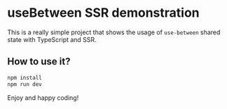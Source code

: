# useBetween SSR demonstration

This is a really simple project that shows the usage of `use-between` shared state with TypeScript and SSR.

## How to use it?

```bash
npm install
npm run dev
```

Enjoy and happy coding!
